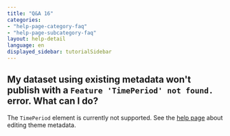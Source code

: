 ```yaml
---
title: "Q&A 16"
categories:
- "help-page-category-faq"
- "help-page-subcategory-faq"
layout: help-detail
language: en
displayed_sidebar: tutorialSidebar
---
```


<h2>My dataset using existing metadata won't publish with a <code>Feature 'TimePeriod' not found.</code> error. What can I do?</h2>

The <code>TimePeriod</code> element is currently not supported.
See the <a href="../../setup-hc/edit-metadata-config/2015-02-10-theme-edit-metadata">help page</a> about editing theme metadata.
